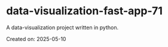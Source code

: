 # data-visualization-fast-app-71

A data-visualization project written in python.

Created on: 2025-05-10
